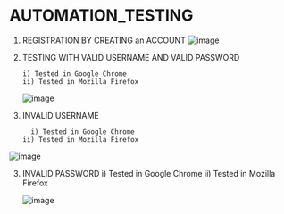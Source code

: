 # AUTOMATION_TESTING
1) REGISTRATION BY CREATING an ACCOUNT
   ![image](https://github.com/maity563/AUTOMATION_TESTING/assets/105879104/94065f97-d384-4e8c-b70b-be04652a6727)

2) TESTING WITH VALID USERNAME AND VALID PASSWORD
   
       i) Tested in Google Chrome
       ii) Tested in Mozilla Firefox

    ![image](https://github.com/maity563/AUTOMATION_TESTING/assets/105879104/c08de1f4-1797-4ee3-bda0-ed32eba606a1)

   

3) INVALID USERNAME

         i) Tested in Google Chrome
       ii) Tested in Mozilla Firefox

 ![image](https://github.com/maity563/AUTOMATION_TESTING/assets/105879104/b0f0c02b-6be8-48ce-9279-3e058925967b)

 3) INVALID PASSWORD
        i) Tested in Google Chrome
       ii) Tested in Mozilla Firefox

    ![image](https://github.com/maity563/AUTOMATION_TESTING/assets/105879104/db9a3c51-b0bd-42a5-8a8d-0fac4a78d2cf)


